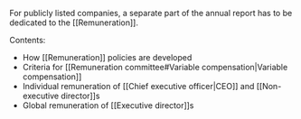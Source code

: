 For publicly listed companies, a separate part of the annual report has to be dedicated to the [[Remuneration]].

Contents:
- How [[Remuneration]] policies are developed
- Criteria for [[Remuneration committee#Variable compensation|Variable compensation]]
- Individual remuneration of [[Chief executive officer|CEO]] and [[Non-executive director]]s
- Global remuneration of [[Executive director]]s